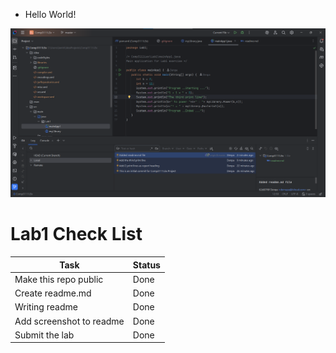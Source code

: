 - Hello World!

![img.png](../lab1_image_of_IntelliJ.png)

# Lab1 Check List
| Task                     | Status |
|--------------------------|--------|
| Make this repo public    | Done   |
| Create readme.md         | Done   |
| Writing readme           | Done   |
| Add screenshot to readme | Done   |
| Submit the lab           | Done   |
